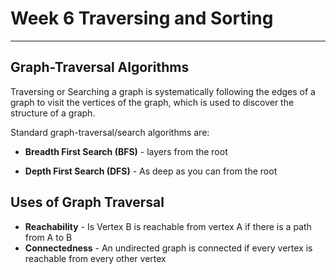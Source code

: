 # Week 6 Traversing and Sorting

---

## Graph-Traversal Algorithms

Traversing or Searching a graph is systematically following the edges of a graph to visit the vertices of the graph, which is used to discover the structure of a graph.

Standard graph-traversal/search algorithms are:

- **Breadth First Search (BFS)** - layers from the root

- **Depth First Search (DFS)** - As deep as you can from the root

## Uses of Graph Traversal

- **Reachability** - Is Vertex B is reachable from vertex A if there is a path from A to B
- **Connectedness** - An undirected graph is connected if every vertex is reachable from every other vertex
